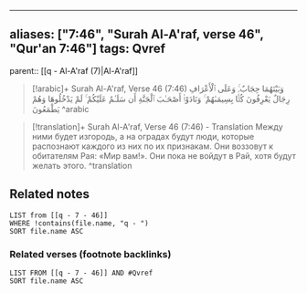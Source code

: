 
---
aliases: ["7:46", "Surah Al-A'raf, verse 46", "Qur'an 7:46"]
tags: Qvref
---

parent:: [[q - Al-A'raf (7)|Al-A'raf]]

> [!arabic]+ Surah Al-A'raf, Verse 46 (7:46)
> <span class="quran-arabic">وَبَيْنَهُمَا حِجَابٌ ۚ وَعَلَى ٱلْأَعْرَافِ رِجَالٌ يَعْرِفُونَ كُلًّۢا بِسِيمَىٰهُمْ ۚ وَنَادَوْا۟ أَصْحَـٰبَ ٱلْجَنَّةِ أَن سَلَـٰمٌ عَلَيْكُمْ ۚ لَمْ يَدْخُلُوهَا وَهُمْ يَطْمَعُونَ</span>
^arabic

> [!translation]+ Surah Al-A'raf, Verse 46 (7:46) - Translation
> Между ними будет изгородь, а на оградах будут люди, которые распознают каждого из них по их признакам. Они воззовут к обитателям Рая: «Мир вам!». Они пока не войдут в Рай, хотя будут желать этого.
^translation



## Related notes
```dataview
LIST from [[q - 7 - 46]]
WHERE !contains(file.name, "q - ")
SORT file.name ASC
```

### Related verses (footnote backlinks)
```dataview
LIST FROM [[q - 7 - 46]] AND #Qvref
SORT file.name ASC
```

